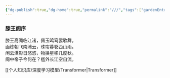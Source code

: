 ```yaml
---
{"dg-publish":true,"dg-home":true,"permalink":"///","tags":["gardenEntry"],"dgPassFrontmatter":true}
---
```



### 滕王阁序
滕王高阁临江渚，佩玉鸣鸾罢歌舞。  
画栋朝飞南浦云，珠帘暮卷西山雨。  
闲云潭影日悠悠，物换星移几度秋。  
阁中帝子今何在？槛外长江空自流。

[[个人知识库/深度学习模型/Transformer\|Transformer]]